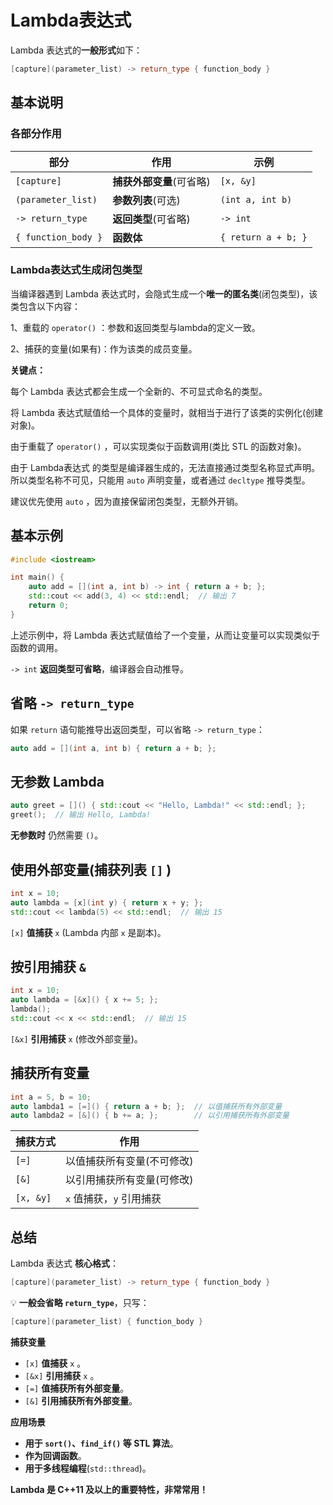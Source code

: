 # Lambda表达式

Lambda 表达式的**一般形式**如下：

```cpp
[capture](parameter_list) -> return_type { function_body }
```

## 基本说明

### 各部分作用

| 部分                | 作用                     | 示例                |
| ------------------- | ------------------------ | ------------------- |
| `[capture]`         | **捕获外部变量**(可省略) | `[x, &y]`           |
| `(parameter_list)`  | **参数列表**(可选)       | `(int a, int b)`    |
| `-> return_type`    | **返回类型**(可省略)     | `-> int`            |
| `{ function_body }` | **函数体**               | `{ return a + b; }` |

### Lambda表达式生成闭包类型

当编译器遇到 Lambda 表达式时，会隐式生成一个**唯一的匿名类**(闭包类型)，该类包含以下内容：

1、重载的 `operator()` ：参数和返回类型与lambda的定义一致。

2、捕获的变量(如果有)：作为该类的成员变量。

**关键点：**

每个 Lambda 表达式都会生成一个全新的、不可显式命名的类型。

将 Lambda 表达式赋值给一个具体的变量时，就相当于进行了该类的实例化(创建对象)。

由于重载了 `operator()` ，可以实现类似于函数调用(类比 STL 的函数对象)。

由于 Lambda表达式 的类型是编译器生成的，无法直接通过类型名称显式声明。所以类型名称不可见，只能用 `auto` 声明变量，或者通过 `decltype` 推导类型。

建议优先使用 `auto` ，因为直接保留闭包类型，无额外开销。

## 基本示例

```cpp
#include <iostream>

int main() {
    auto add = [](int a, int b) -> int { return a + b; };
    std::cout << add(3, 4) << std::endl;  // 输出 7
    return 0;
}
```

上述示例中，将 Lambda 表达式赋值给了一个变量，从而让变量可以实现类似于函数的调用。

`-> int` **返回类型可省略**，编译器会自动推导。

## 省略 `-> return_type`

如果 `return` 语句能推导出返回类型，可以省略 `-> return_type`：

```cpp
auto add = [](int a, int b) { return a + b; };
```

## 无参数 Lambda

```cpp
auto greet = []() { std::cout << "Hello, Lambda!" << std::endl; };
greet();  // 输出 Hello, Lambda!
```

**无参数时** 仍然需要 `()`。

## 使用外部变量(捕获列表 `[]` )

```cpp
int x = 10;
auto lambda = [x](int y) { return x + y; };
std::cout << lambda(5) << std::endl;  // 输出 15
```

`[x]` **值捕获** `x` (Lambda 内部 `x` 是副本)。

## 按引用捕获 `&`

```cpp
int x = 10;
auto lambda = [&x]() { x += 5; };
lambda();
std::cout << x << std::endl;  // 输出 15
```

`[&x]` **引用捕获** `x` (修改外部变量)。

## 捕获所有变量

```cpp
int a = 5, b = 10;
auto lambda1 = [=]() { return a + b; };  // 以值捕获所有外部变量
auto lambda2 = [&]() { b += a; };        // 以引用捕获所有外部变量
```

| 捕获方式  | 作用                       |
| --------- | -------------------------- |
| `[=]`     | 以值捕获所有变量(不可修改) |
| `[&]`     | 以引用捕获所有变量(可修改) |
| `[x, &y]` | `x` 值捕获，`y` 引用捕获   |

## 总结

Lambda 表达式 **核心格式**：

```cpp
[capture](parameter_list) -> return_type { function_body }
```

💡 **一般会省略 `return_type`**，只写：

```cpp
[capture](parameter_list) { function_body }
```

**捕获变量**

- `[x]` **值捕获** `x` 。
- `[&x]` **引用捕获** `x` 。
- `[=]` **值捕获所有外部变量**。
- `[&]` **引用捕获所有外部变量**。

**应用场景**

- **用于 `sort()`、`find_if()` 等 STL 算法**。
- **作为回调函数**。
- **用于多线程编程**(`std::thread`)。

**Lambda 是 C++11 及以上的重要特性，非常常用！**
